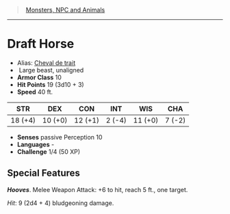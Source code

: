 ﻿> [Monsters, NPC and Animals](srd_monsters.md)

---

# Draft Horse

- Alias: [Cheval de trait](hd_monsters_cheval_de_trait.md)
-  Large beast, unaligned
- **Armor Class** 10
- **Hit Points** 19 (3d10 + 3)
- **Speed** 40 ft.

|STR|DEX|CON|INT|WIS|CHA|
|---|---|---|---|---|---|
|18 (+4)|10 (+0)|12 (+1)| 2 (-4)|11 (+0)| 7 (-2)|

- **Senses** passive Perception 10
- **Languages** -
- **Challenge** 1/4 (50 XP)

## Special Features

**_Hooves_**. Melee Weapon Attack: +6 to hit, reach 5 ft., one target.

_Hit_: 9 (2d4 + 4) bludgeoning damage.

